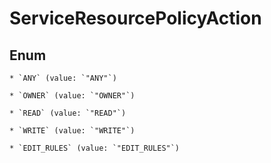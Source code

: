 
# ServiceResourcePolicyAction

## Enum


    * `ANY` (value: `"ANY"`)

    * `OWNER` (value: `"OWNER"`)

    * `READ` (value: `"READ"`)

    * `WRITE` (value: `"WRITE"`)

    * `EDIT_RULES` (value: `"EDIT_RULES"`)
